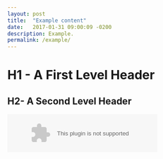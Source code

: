 ```yaml
---
layout: post
title:  "Example content"
date:   2017-01-31 09:00:09 -0200
description: Example.
permalink: /example/
---
```


# H1 - A First Level Header

## H2- A Second Level Header 

<embed src="//music.163.com/style/swf/widget.swf?sid=432698064&type=2&auto=1&width=320&height=66" width="340" height="86"  allowNetworking="all"></embed>



